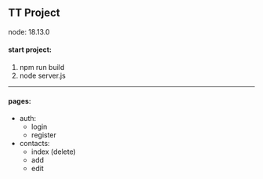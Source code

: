 ## TT Project

node: 18.13.0

#### start project:
1. npm run build
2. node server.js
___
#### pages:
- auth:
  - login
  - register
- contacts:
  - index (delete)
  - add
  - edit